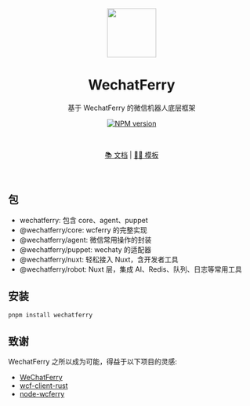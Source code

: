 <br>

<p align="center">
<img src="https://api.iconify.design/unjs:automd.svg" style="width:100px;" />
</p>

<h1 align="center">WechatFerry</h1>

<p align="center">
基于 WechatFerry 的微信机器人底层框架
</p>

<p align="center">
<a href="https://www.npmjs.com/package/wechatferry"><img src="https://img.shields.io/npm/v/wechatferry?color=c95f8b&amp;label=" alt="NPM version"></a></p>

<br>
<p align="center">
<a href="https://wcferry.netlify.app/">📚 文档</a> |
<a href="https://wcferry.netlify.app/">🤹‍♂️ 模板</a>
</p>
<br>

## 包

- wechatferry: 包含 core、agent、puppet
- @wechatferry/core: wcferry 的完整实现
- @wechatferry/agent: 微信常用操作的封装
- @wechatferry/puppet: wechaty 的适配器
- @wechatferry/nuxt: 轻松接入 Nuxt，含开发者工具
- @wechatferry/robot: Nuxt 层，集成 AI、Redis、队列、日志等常用工具

## 安装

```bash
pnpm install wechatferry
```

## 致谢

WechatFerry 之所以成为可能，得益于以下项目的灵感:

- [WeChatFerry](https://github.com/lich0821/WeChatFerry)
- [wcf-client-rust](https://github.com/lich0821/wcf-client-rust)
- [node-wcferry](https://github.com/stkevintan/node-wcferry)
